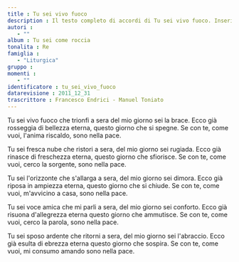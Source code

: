 ```yaml
--- 
title : Tu sei vivo fuoco
description : Il testo completo di accordi di Tu sei vivo fuoco. Inseriscila nel tuo canzoniere!
autori : 
   - ""
album : Tu sei come roccia
tonalita : Re
famiglia : 
   - "Liturgica"
gruppo : 
momenti : 
   - ""
identificatore : tu_sei_vivo_fuoco
datarevisione : 2011_12_31
trascrittore : Francesco Endrici - Manuel Toniato
--- 
```




Tu sei vivo fuoco che trionfi a sera
del mio giorno sei la brace.
Ecco già rosseggia di bellezza eterna,
questo giorno che si spegne.
Se con te, come vuoi, 
l'anima riscaldo, sono nella pace.


Tu sei fresca nube che ristori a sera,
del mio giorno sei rugiada.
Ecco già rinasce di freschezza eterna,
questo giorno che sfiorisce.
Se con te, come vuoi, 
cerco la sorgente, sono nella pace.


Tu sei l'orizzonte che s'allarga a sera,
del mio giorno sei dimora.
Ecco già riposa in ampiezza eterna,
questo giorno che si chiude.
Se con te, come vuoi, 
m'avvicino a casa, sono nella pace.


Tu sei voce amica che mi parli a sera,
del mio giorno sei conforto.
Ecco già risuona d'allegrezza eterna
questo giorno che ammutisce.
Se con te, come vuoi, 
cerco la parola, sono nella pace.


Tu sei sposo ardente che ritorni a sera, 
del mio giorno sei l'abraccio.
Ecco già esulta di ebrezza eterna
questo giorno che sospira.
Se con te, come vuoi, 
mi consumo amando sono nella pace.



